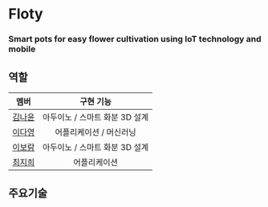 # Floty
### Smart pots for easy flower cultivation using IoT technology and mobile

## 역할

|             멤버             |                         구현 기능                          |
| :------------------------------: | :----------------------------------------------------------: |
|         [김나윤](https://github.com/Nayoon99)         |아두이노 / 스마트 화분 3D 설계|
|         [이다영](https://github.com/nezhitsya)         |어플리케이션 / 머신러닝|
|         [이보람](https://github.com/rammme)         |아두이노 / 스마트 화분 3D 설계|
|         [최지희](https://github.com/Ji-2)         |어플리케이션|

## 주요기술
